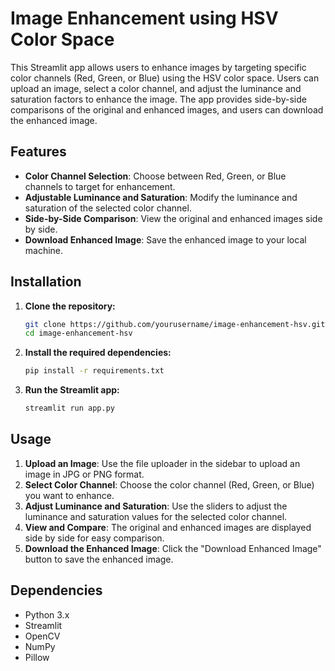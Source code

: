 # Image Enhancement using HSV Color Space

This Streamlit app allows users to enhance images by targeting specific color channels (Red, Green, or Blue) using the HSV color space. Users can upload an image, select a color channel, and adjust the luminance and saturation factors to enhance the image. The app provides side-by-side comparisons of the original and enhanced images, and users can download the enhanced image.

## Features

- **Color Channel Selection**: Choose between Red, Green, or Blue channels to target for enhancement.
- **Adjustable Luminance and Saturation**: Modify the luminance and saturation of the selected color channel.
- **Side-by-Side Comparison**: View the original and enhanced images side by side.
- **Download Enhanced Image**: Save the enhanced image to your local machine.

## Installation

1. **Clone the repository:**
    ```bash
    git clone https://github.com/yourusername/image-enhancement-hsv.git
    cd image-enhancement-hsv
    ```

2. **Install the required dependencies:**
    ```bash
    pip install -r requirements.txt
    ```

3. **Run the Streamlit app:**
    ```bash
    streamlit run app.py
    ```

## Usage

1. **Upload an Image**: Use the file uploader in the sidebar to upload an image in JPG or PNG format.
2. **Select Color Channel**: Choose the color channel (Red, Green, or Blue) you want to enhance.
3. **Adjust Luminance and Saturation**: Use the sliders to adjust the luminance and saturation values for the selected color channel.
4. **View and Compare**: The original and enhanced images are displayed side by side for easy comparison.
5. **Download the Enhanced Image**: Click the "Download Enhanced Image" button to save the enhanced image.

## Dependencies

- Python 3.x
- Streamlit
- OpenCV
- NumPy
- Pillow
